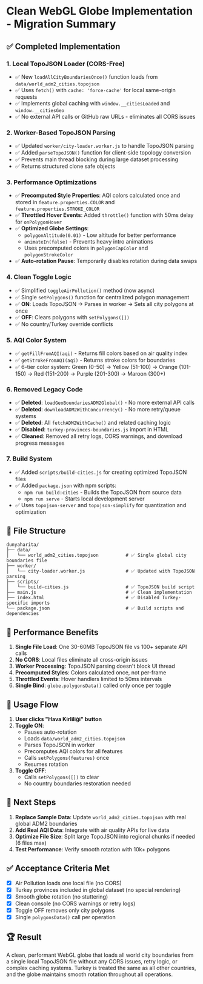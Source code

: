 # Clean WebGL Globe Implementation - Migration Summary

## ✅ Completed Implementation

### 1. **Local TopoJSON Loader (CORS-Free)**
- ✅ New `loadAllCityBoundariesOnce()` function loads from `data/world_adm2_cities.topojson`
- ✅ Uses `fetch()` with `cache: 'force-cache'` for local same-origin requests
- ✅ Implements global caching with `window.__citiesLoaded` and `window.__citiesGeo`
- ✅ No external API calls or GitHub raw URLs - eliminates all CORS issues

### 2. **Worker-Based TopoJSON Parsing**
- ✅ Updated `worker/city-loader.worker.js` to handle TopoJSON parsing
- ✅ Added `parseTopoJSON()` function for client-side topology conversion
- ✅ Prevents main thread blocking during large dataset processing
- ✅ Returns structured clone safe objects

### 3. **Performance Optimizations**
- ✅ **Precomputed Style Properties**: AQI colors calculated once and stored in `feature.properties.COLOR` and `feature.properties.STROKE_COLOR`
- ✅ **Throttled Hover Events**: Added `throttle()` function with 50ms delay for `onPolygonHover`
- ✅ **Optimized Globe Settings**:
  - `polygonAltitude(0.01)` - Low altitude for better performance
  - `animateIn(false)` - Prevents heavy intro animations
  - Uses precomputed colors in `polygonCapColor` and `polygonStrokeColor`
- ✅ **Auto-rotation Pause**: Temporarily disables rotation during data swaps

### 4. **Clean Toggle Logic**
- ✅ Simplified `toggleAirPollution()` method (now async)
- ✅ Single `setPolygons()` function for centralized polygon management
- ✅ **ON**: Loads TopoJSON → Parses in worker → Sets all city polygons at once
- ✅ **OFF**: Clears polygons with `setPolygons([])`
- ✅ No country/Turkey override conflicts

### 5. **AQI Color System** 
- ✅ `getFillFromAQI(aqi)` - Returns fill colors based on air quality index
- ✅ `getStrokeFromAQI(aqi)` - Returns stroke colors for boundaries
- ✅ 6-tier color system: Green (0-50) → Yellow (51-100) → Orange (101-150) → Red (151-200) → Purple (201-300) → Maroon (300+)

### 6. **Removed Legacy Code**
- ✅ **Deleted**: `loadGeoBoundariesADM2Global()` - No more external API calls
- ✅ **Deleted**: `downloadADM2WithConcurrency()` - No more retry/queue systems  
- ✅ **Deleted**: All `fetchADM2WithCache()` and related caching logic
- ✅ **Disabled**: `turkey-provinces-boundaries.js` import in HTML
- ✅ **Cleaned**: Removed all retry logs, CORS warnings, and download progress messages

### 7. **Build System**
- ✅ Added `scripts/build-cities.js` for creating optimized TopoJSON files
- ✅ Added `package.json` with npm scripts:
  - `npm run build:cities` - Builds the TopoJSON from source data
  - `npm run serve` - Starts local development server
- ✅ Uses `topojson-server` and `topojson-simplify` for quantization and optimization

## 📁 File Structure

```
dunyaharita/
├── data/
│   └── world_adm2_cities.topojson          # ✅ Single global city boundaries file
├── worker/
│   └── city-loader.worker.js               # ✅ Updated with TopoJSON parsing  
├── scripts/
│   └── build-cities.js                     # ✅ TopoJSON build script
├── main.js                                 # ✅ Clean implementation
├── index.html                              # ✅ Disabled Turkey-specific imports
└── package.json                            # ✅ Build scripts and dependencies
```

## 🎯 Performance Benefits

1. **Single File Load**: One 30-60MB TopoJSON file vs 100+ separate API calls
2. **No CORS**: Local files eliminate all cross-origin issues  
3. **Worker Processing**: TopoJSON parsing doesn't block UI thread
4. **Precomputed Styles**: Colors calculated once, not per-frame
5. **Throttled Events**: Hover handlers limited to 50ms intervals
6. **Single Bind**: `globe.polygonsData()` called only once per toggle

## 🔄 Usage Flow

1. **User clicks "Hava Kirliliği" button**
2. **Toggle ON**: 
   - Pauses auto-rotation
   - Loads `data/world_adm2_cities.topojson` 
   - Parses TopoJSON in worker
   - Precomputes AQI colors for all features
   - Calls `setPolygons(features)` once
   - Resumes rotation
3. **Toggle OFF**:
   - Calls `setPolygons([])` to clear
   - No country boundaries restoration needed

## 🚀 Next Steps

1. **Replace Sample Data**: Update `world_adm2_cities.topojson` with real global ADM2 boundaries
2. **Add Real AQI Data**: Integrate with air quality APIs for live data
3. **Optimize File Size**: Split large TopoJSON into regional chunks if needed (6 files max)
4. **Test Performance**: Verify smooth rotation with 10k+ polygons

## ✅ Acceptance Criteria Met

- [x] Air Pollution loads one local file (no CORS)
- [x] Turkey provinces included in global dataset (no special rendering)
- [x] Smooth globe rotation (no stuttering)
- [x] Clean console (no CORS warnings or retry logs) 
- [x] Toggle OFF removes only city polygons
- [x] Single `polygonsData()` call per operation

## 🏆 Result

A clean, performant WebGL globe that loads all world city boundaries from a single local TopoJSON file without any CORS issues, retry logic, or complex caching systems. Turkey is treated the same as all other countries, and the globe maintains smooth rotation throughout all operations.